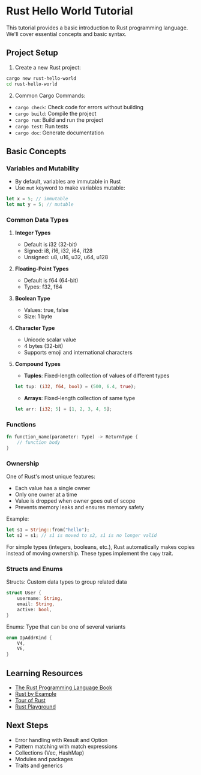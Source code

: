 # Rust Hello World Tutorial

This tutorial provides a basic introduction to Rust programming language. We'll cover essential concepts and basic syntax.

## Project Setup

1. Create a new Rust project:
```bash
cargo new rust-hello-world
cd rust-hello-world
```

2. Common Cargo Commands:
- `cargo check`: Check code for errors without building
- `cargo build`: Compile the project
- `cargo run`: Build and run the project
- `cargo test`: Run tests
- `cargo doc`: Generate documentation

## Basic Concepts

### Variables and Mutability
- By default, variables are immutable in Rust
- Use `mut` keyword to make variables mutable:
```rust
let x = 5; // immutable
let mut y = 5; // mutable
```

### Common Data Types

1. **Integer Types**
   - Default is i32 (32-bit)
   - Signed: i8, i16, i32, i64, i128
   - Unsigned: u8, u16, u32, u64, u128

2. **Floating-Point Types**
   - Default is f64 (64-bit)
   - Types: f32, f64

3. **Boolean Type**
   - Values: true, false
   - Size: 1 byte

4. **Character Type**
   - Unicode scalar value
   - 4 bytes (32-bit)
   - Supports emoji and international characters

5. **Compound Types**
   - **Tuples**: Fixed-length collection of values of different types
   ```rust
   let tup: (i32, f64, bool) = (500, 6.4, true);
   ```
   
   - **Arrays**: Fixed-length collection of same type
   ```rust
   let arr: [i32; 5] = [1, 2, 3, 4, 5];
   ```

### Functions
```rust
fn function_name(parameter: Type) -> ReturnType {
    // function body
}
```

### Ownership
One of Rust's most unique features:
- Each value has a single owner
- Only one owner at a time
- Value is dropped when owner goes out of scope
- Prevents memory leaks and ensures memory safety

Example:
```rust
let s1 = String::from("hello");
let s2 = s1; // s1 is moved to s2, s1 is no longer valid
```

For simple types (integers, booleans, etc.), Rust automatically makes copies instead of moving ownership. These types implement the `Copy` trait.

### Structs and Enums
Structs: Custom data types to group related data
```rust
struct User {
    username: String,
    email: String,
    active: bool,
}
```

Enums: Type that can be one of several variants
```rust
enum IpAddrKind {
    V4,
    V6,
}
```

## Learning Resources
- [The Rust Programming Language Book](https://doc.rust-lang.org/book/)
- [Rust by Example](https://doc.rust-lang.org/rust-by-example/)
- [Tour of Rust](https://tourofrust.com/)
- [Rust Playground](https://play.rust-lang.org/)

## Next Steps
- Error handling with Result and Option
- Pattern matching with match expressions
- Collections (Vec, HashMap)
- Modules and packages
- Traits and generics